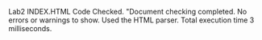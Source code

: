 Lab2
INDEX.HTML
Code Checked.
"Document checking completed. No errors or warnings to show.
Used the HTML parser.
Total execution time 3 milliseconds.
